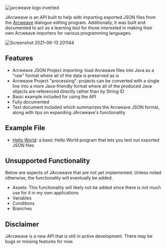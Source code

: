 
![jarcweave logo inverted](https://user-images.githubusercontent.com/6147299/124512214-75269980-dd9d-11eb-9567-ace9ae00a4bd.png)

JArcweave is an API built to help with importing exported JSON files from the [Arcweave](arcweave.com) dialogue editing program. Additionally, it was built and documented to act as a learning tool for those interested in making their own Arcweave importers for various programming languages.

![Screenshot 2021-06-13 201144](https://user-images.githubusercontent.com/6147299/121827991-c56d7880-cc83-11eb-8c0a-a0b44ceedcd8.jpg)

## Features
- Arcweave JSON Project importing: load Arcweave files into Java as a "raw" format where all of the data is preserved as is
- Arcweave Project "processing": projects can be converted with a single line into a more Java-friendly format where all of the produced Java objects are referenced directly rather than by String ID
- Basic example included for using the API
- Fully documented
- Text document included which summarizes the Arcweave JSON format, along with tips on expanding JArcweave's functionality

## Example File
- [Hello World](https://github.com/SkyAphid/JArcweaveImporter/blob/master/src/test/com/nokoriware/arcweave/test/JArcweaveHelloWorldExample.java): a basic Hello World program that lets you test out exported JSON files

## Unsupported Functionality
Below are aspects of JArcweave that are not yet implemented. Unless noted otherwise, the functionality will eventually be added.

- Assets: This functionality will likely not be added since there is not much use for it in my own applications
- Variables
- Conditions
- Branches

## Disclaimer
JArcweave is a new API that is still in active development. There may be bugs or missing features for now.

